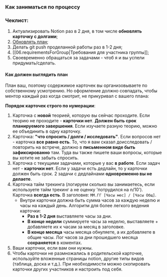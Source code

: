 ### Как заниматься по процессу

### Чеклист:
1. Актуализировать Notion раз в 2 дня, в том числе **обновлять карточку с долгами**;
2. [Обновлять план](https://disk.yandex.ru/i/h-D7Rn5FMrLp2A);
3. Делать git push проделанной работы раз в 1-2 дня;
4. [[06.requirementsForGroup|Требования для участника группы]];
5. Своевременно обращаться за задачами - чтоб я и вы успели придумать/сделать.

#### Как должен выглядить план  
План ваш, поэтому содержимое карточек вы организовываете по собственному усмотрению. Но оформление должно совпадать, чтобы ментор каждый раз когда смотрит, не прикуривал с вашего плана:

**Порядок карточек строго по нумерации**:
1. Карточка с **новой** теорией, которую вы сейчас проходите. Если теорию не проходите - **карточки нет**. **Должен быть срок планируемого завершения**. Если изучаете разную теорию, можно ее объединить в одну карточку.
2. Карточка: **"что спросить / долги / исследовать"**. Если вопросов нет - карточка **все равно есть**. То, что я вам сказал доисследовать / повторить на встрече, должно в **письменном виде быть зафиксированно** там. Туда вы также пишете ваши вопросы, которые вы хотите не забыть спросить.
3. Карточка с текущими задачами, которые у вас **в работе**. Если задач нет - **карточки нет**. Если у задачи есть дедлайн, то у карточки должен быть срок. 2 задачи с дедлайнами **одновременно вы не делаете**.
4. Карточка тайм трекинга (логируем сколько вы занимаетесь, если используете тайм трекинг а не оценку 'потрудился на n/10'). Карточка **всегда есть**. В заголовке: `ММ.ГГ [Часы мес] / [Часы Общ]`.
    - Внутри карточки должна быть сумма часов за каждую неделю и часы на каждый день. Алгоритм для более легкого ведения карточки:
       - **Раз в 1-2 дня** выставляете часы за дни.
       - **В конце недели** суммируете часы за неделю, выставляете + добавляете их к часам за месяц в заголовке.
       - **В конце месяца** часы месяца обнуляете, а их добавляете в общие часы. Лог часов за дни прошедшего месяца **сохраняется** в коментах.
6. Ваши карточки, если вам они нужны.
7. Чтобы карточки не размножались в родительской карточке, используйте вложенные страницы notion, другие типы видов (таблица, доска и т.д.). При необходимости можно скопировать карточки других участников и настроить под себя.
